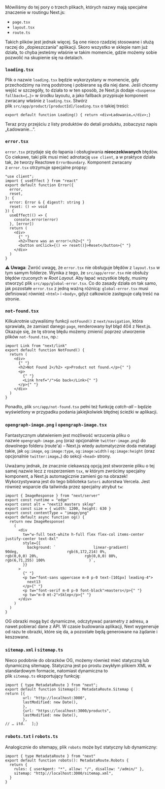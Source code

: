 
Mówiliśmy do tej pory o trzech plikach, których nazwy mają specjalne znaczenie w routingu Next.js:

- `page.tsx`
- `layout.tsx`
- `route.ts`

Takich plików jest jednak więcej. Są one nieco rzadziej stosowane i służą raczej do „dopieszczania” aplikacji. Skoro wszystko w sklepie nam już działa, to chyba jesteśmy właśnie w takim momencie, gdzie możemy sobie pozwolić na skupienie się na detalach.

### `loading.tsx`

Plik o nazwie `loading.tsx` będzie wykorzystany w momencie, gdy przechodzimy na inną podstronę i pobierane są dla niej dane. Jeśli chcemy wejść w szczegóły, to działa to w ten sposób, że Next.js dodaje `<Suspense fallback={…}>` w środku layoutu, a jako fallback przypisuje komponent zwracany właśnie z `loading.tsx`. Stwórz plik `src/app/product/[productId]/loading.tsx` o takiej treści:

``` tsx
export default function Loading() {	return <div>Ładowanie…</div>;}
```

Teraz przy przejściu z listy produktów do detali produktu, zobaczysz napis „Ładowanie…”.

### `error.tsx`

`error.tsx` przydaje się do łapania i obsługiwania **nieoczekiwanych** błędów. Co ciekawe, taki plik musi mieć adnotację `use client`, a w praktyce działa tak, że tworzy Reactowe `ErrorBoundary`. Komponent zwracany z `error.tsx` otrzymuje specjalne propsy:

```tsx
"use client";
import { useEffect } from "react"
export default function Error({
  error,
  reset,
}: {
  error: Error & { digest?: string }
  reset: () => void
}) {
  useEffect(() => {
    console.error(error)
  }, [error])
  return (
    <div>
      {" "}
      <h2>There was an error!</h2>{" "}
      <button onClick={() => reset()}>Reset</button>{" "}
    </div>
  )
}

```

⚠️ **Uwaga**: Zwróć uwagę, że `error.tsx` nie obsługuje błędów z `layout.tsx` w tym samym folderze. Wynika z tego, że `src/app/error.tsx` nie obsłuży błędów rzuconych w _Root Layout_. Aby łapać wszystkie błędy, musimy stworzyć plik `src/app/global-error.tsx`. Co do zasady działa on tak samo, jak pozostałe `error.tsx` z jedną ważną różnicą: `global-error.tsx` musi definiować również `<html>` i `<body>`, gdyż całkowicie zastępuje całą treść na stronie.

### `not-found.tsx`

Kilkukrotnie używaliśmy funkcji `notFound()` z `next/navigation`, która sprawiała, że zamiast danego `page`, renderowany był błąd 404 z Next.js. Okazuje się, że tę stronę błędu możemy zmienić poprzez utworzenie plików `not-found.tsx`, np.:

``` tsx
import Link from "next/link"
export default function NotFound() {
  return (
    <div>
      {" "}
      <h2>Not Found 2</h2> <p>Product not found.</p>{" "}
      <p>
        {" "}
        <Link href="/">Go back</Link>{" "}
      </p>{" "}
    </div>
  )
}

```

Ponadto, plik `src/app/not-found.tsx` pełni też funkcję _catch-all_ – będzie wyświetlony w przypadku podania jakiejkolwiek błędnej ścieżki w aplikacji.

### `opengraph-image.png` i `opengraph-image.tsx`

Fantastycznym ułatwieniem jest możliwość wrzucenia pliku o nazwie `opengraph-image.png` (oraz opcjonalnie `twitter-image.png`) do dowolnego folderu (route'a) – Next.js wtedy automatycznie doda metatagi takie, jak `og:image`, `og:image:type`, `og:image:width` i `og:image:height` (oraz opcjonalnie `twitter:image…`) do sekcji `<head>` strony.

Uważamy jednak, że znacznie ciekawszą opcją jest stworzenie pliku o tej samej nazwie lecz z roszerzeniem `tsx`, w którym zwrócimy specjalny komponent, a Next.js automagicznie zamieni go na obrazek! Wykorzystywana jest do tego biblioteka `Satori` autorstwa Vercela. Jest również wsparcie dla tailwinda przez specjalny atrybut `tw`:

```tsx
import { ImageResponse } from "next/server"
export const runtime = "edge"
export const alt = "next13 masters sklep"
export const size = { width: 1200, height: 630 }
export const contentType = "image/png"
export default async function og() {
  return new ImageResponse(
    (
      <div
        tw="w-full text-white h-full flex flex-col items-center justify-center text-8xl"
        style={{
          background: `				    linear-gradient(				      90deg,				      rgb(6,172,214) 0%,				      rgb(0,0,0) 20%,				      rgb(0,0,0) 80%,				      rgb(6,71,255) 100%				    )`,
        }}
      >
        {" "}
        <p tw="font-sans uppercase m-0 p-0 text-[101px] leading-4">
          next13
        </p>{" "}
        <p tw="font-serif m-0 p-0 font-black">masters</p>{" "}
        <p tw="m-0 mt-2">Sklep</p>{" "}
      </div>
    )
  )
}

```

OG obrazki mogą być dynamiczne, odczytywać parametry z adresu, a nawet pobierać dane z API. W czasie budowania aplikacji, Next wygeneruje od razu te obrazki, które się da, a pozostałe będą generowane na żądanie i keszowane.

### `sitemap.xml` i `sitemap.ts`

Nieco podobnie do obrazków OG, możemy również mieć statyczną lub dynamiczną sitemapę. Statyczna jest po prostu zwykłym plikiem XML w standardowym formacie, natomiast dynamiczna to plik `sitemap.ts` eksportujący funkcję:

```tsx
import { type MetadataRoute } from "next";
export default function Sitemap(): MetadataRoute.Sitemap {	
return [{	
		url: "http://localhost:3000",
		lastModified: new Date(),
		},
		{url: "https://localhost:3000/products",			
		lastModified: new Date(),	
		},	
// … itd.	];}
```

### `robots.txt` i `robots.ts`

Analogicznie do sitemapy, plik `robots` może być statyczny lub dynamiczny:

```tsx
import { type MetadataRoute } from "next"
export default function robots(): MetadataRoute.Robots {
  return {
    rules: { userAgent: "*", allow: "/", disallow: "/admin/" },
    sitemap: "http://localhost:3000/sitemap.xml",
  }
}

```